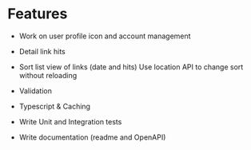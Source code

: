 # Features
<!-- - Implement qrcode generation and download ! -->
- Work on user profile icon and account management 
- Detail link hits
- Sort list view of links (date and hits)
    Use location API to change sort without reloading


- Validation
- Typescript & Caching
- Write Unit and Integration tests
- Write documentation (readme and OpenAPI)